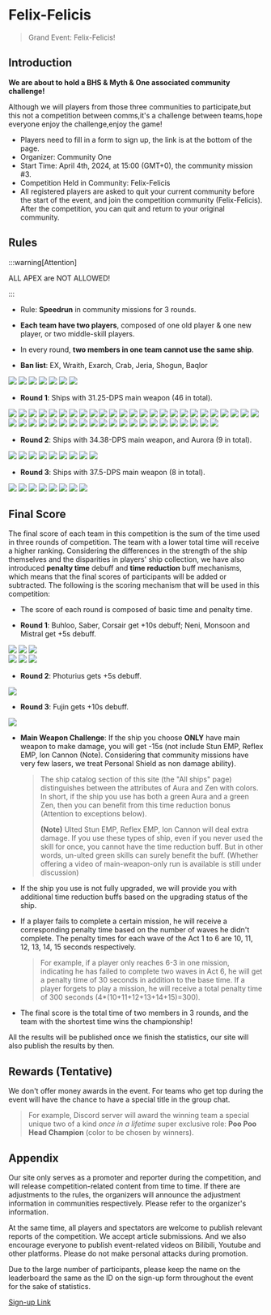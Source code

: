 # Felix-Felicis

> Grand Event: Felix-Felicis!

## Introduction

**We are about to hold a BHS & Myth & One associated community challenge!**

Although we will players from those three communities to participate,but this not a competition between comms,it's a challenge between teams,hope everyone enjoy the challenge,enjoy the game!

- Players need to fill in a form to sign up, the link is at the bottom of the page.
- Organizer: Community One
- Start Time: April 4th, 2024, at 15:00 (GMT+0), the community mission #3.
- Competition Held in Community: Felix-Felicis
- All registered players are asked to quit your current community before the start of the event, and join the competition community (Felix-Felicis). After the competition, you can quit and return to your original community.

## Rules

:::warning[Attention]

ALL APEX are NOT ALLOWED!

:::

- Rule: **Speedrun** in community missions for 3 rounds.
- **Each team have two players**, composed of one old player & one new player, or two middle-skill players.
- In every round, **two members in one team cannot use the same ship**.

- **Ban list**: EX, Wraith, Exarch, Crab, Jeria, Shogun, Baqlor

<img src="/ships/ship_34.png" style={{zoom:0.25}}/>
<img src="/ships/ship_65.png" style={{zoom:0.25}}/>
<img src="/ships/ship_57.png" style={{zoom:0.25}}/>
<img src="/ships/ship_88.png" style={{zoom:0.25}}/>
<img src="/ships/ship_91.png" style={{zoom:0.25}}/>
<img src="/ships/ship_68.png" style={{zoom:0.25}}/>
<img src="/ships/ship_43.png" style={{zoom:0.25}}/>

- **Round 1**: Ships with 31.25-DPS main weapon (46 in total).

<img src="/ships/ship_1.png" style={{zoom:0.25}}/>
<img src="/ships/ship_3.png" style={{zoom:0.25}}/>
<img src="/ships/ship_4.png" style={{zoom:0.25}}/>
<img src="/ships/ship_5.png" style={{zoom:0.25}}/>
<img src="/ships/ship_11.png" style={{zoom:0.25}}/>
<img src="/ships/ship_16.png" style={{zoom:0.25}}/>
<img src="/ships/ship_19.png" style={{zoom:0.25}}/>
<img src="/ships/ship_20.png" style={{zoom:0.25}}/>
<img src="/ships/ship_22.png" style={{zoom:0.25}}/>
<img src="/ships/ship_24.png" style={{zoom:0.25}}/>
<img src="/ships/ship_25.png" style={{zoom:0.25}}/>
<img src="/ships/ship_26.png" style={{zoom:0.25}}/>
<img src="/ships/ship_32.png" style={{zoom:0.25}}/>
<img src="/ships/ship_33.png" style={{zoom:0.25}}/>
<img src="/ships/ship_39.png" style={{zoom:0.25}}/>
<img src="/ships/ship_41.png" style={{zoom:0.25}}/>
<img src="/ships/ship_42.png" style={{zoom:0.25}}/>
<img src="/ships/ship_44.png" style={{zoom:0.25}}/>
<img src="/ships/ship_45.png" style={{zoom:0.25}}/>
<img src="/ships/ship_47.png" style={{zoom:0.25}}/>
<img src="/ships/ship_50.png" style={{zoom:0.25}}/>
<img src="/ships/ship_51.png" style={{zoom:0.25}}/>
<img src="/ships/ship_52.png" style={{zoom:0.25}}/>
<img src="/ships/ship_53.png" style={{zoom:0.25}}/>
<img src="/ships/ship_55.png" style={{zoom:0.25}}/>
<img src="/ships/ship_58.png" style={{zoom:0.25}}/>
<img src="/ships/ship_59.png" style={{zoom:0.25}}/>
<img src="/ships/ship_61.png" style={{zoom:0.25}}/>
<img src="/ships/ship_62.png" style={{zoom:0.25}}/>
<img src="/ships/ship_64.png" style={{zoom:0.25}}/>
<img src="/ships/ship_67.png" style={{zoom:0.25}}/>
<img src="/ships/ship_70.png" style={{zoom:0.25}}/>
<img src="/ships/ship_73.png" style={{zoom:0.25}}/>
<img src="/ships/ship_77.png" style={{zoom:0.25}}/>
<img src="/ships/ship_78.png" style={{zoom:0.25}}/>
<img src="/ships/ship_79.png" style={{zoom:0.25}}/>
<img src="/ships/ship_83.png" style={{zoom:0.25}}/>
<img src="/ships/ship_84.png" style={{zoom:0.25}}/>
<img src="/ships/ship_85.png" style={{zoom:0.25}}/>
<img src="/ships/ship_87.png" style={{zoom:0.25}}/>
<img src="/ships/ship_92.png" style={{zoom:0.25}}/>
<img src="/ships/ship_93.png" style={{zoom:0.25}}/>
<img src="/ships/ship_94.png" style={{zoom:0.25}}/>
<img src="/ships/ship_96.png" style={{zoom:0.25}}/>
<img src="/ships/ship_97.png" style={{zoom:0.25}}/>
<img src="/ships/ship_98.png" style={{zoom:0.25}}/>

- **Round 2**: Ships with 34.38-DPS main weapon, and Aurora (9 in total).

<img src="/ships/ship_2.png" style={{zoom:0.25}}/>
<img src="/ships/ship_8.png" style={{zoom:0.25}}/>
<img src="/ships/ship_9.png" style={{zoom:0.25}}/>
<img src="/ships/ship_29.png" style={{zoom:0.25}}/>
<img src="/ships/ship_30.png" style={{zoom:0.25}}/>
<img src="/ships/ship_31.png" style={{zoom:0.25}}/>
<img src="/ships/ship_35.png" style={{zoom:0.25}}/>
<img src="/ships/ship_37.png" style={{zoom:0.25}}/>
<img src="/ships/ship_49.png" style={{zoom:0.25}}/>

- **Round 3**: Ships with 37.5-DPS main weapon (8 in total).

<img src="/ships/ship_7.png" style={{zoom:0.25}}/>
<img src="/ships/ship_23.png" style={{zoom:0.25}}/>
<img src="/ships/ship_36.png" style={{zoom:0.25}}/>
<img src="/ships/ship_40.png" style={{zoom:0.25}}/>
<img src="/ships/ship_69.png" style={{zoom:0.25}}/>
<img src="/ships/ship_72.png" style={{zoom:0.25}}/>
<img src="/ships/ship_74.png" style={{zoom:0.25}}/>
<img src="/ships/ship_82.png" style={{zoom:0.25}}/>

## Final Score

The final score of each team in this competition is the sum of the time used in three rounds of competition. The team with a lower total time will receive a higher ranking. Considering the differences in the strength of the ship themselves and the disparities in players' ship collection, we have also introduced **penalty time** debuff and **time reduction** buff mechanisms, which means that the final scores of participants will be added or subtracted. The following is the scoring mechanism that will be used in this competition:

- The score of each round is composed of basic time and penalty time.

- **Round 1**: Buhloo, Saber, Corsair get +10s debuff; Neni, Monsoon and Mistral get +5s debuff.

<img src="/ships/ship_20.png" style={{zoom:0.25}}/>
<img src="/ships/ship_51.png" style={{zoom:0.25}}/>
<img src="/ships/ship_61.png" style={{zoom:0.25}}/>
<br/>
<img src="/ships/ship_84.png" style={{zoom:0.25}}/>
<img src="/ships/ship_98.png" style={{zoom:0.25}}/>
<img src="/ships/ship_94.png" style={{zoom:0.25}}/>

- **Round 2**: Photurius gets +5s debuff.

<img src="/ships/ship_29.png" style={{zoom:0.25}}/>

- **Round 3**: Fujin gets +10s debuff.

<img src="/ships/ship_7.png" style={{zoom:0.25}}/>

- **Main Weapon Challenge**: If the ship you choose **ONLY** have main weapon to make damage, you will get -15s (not include Stun EMP, Reflex EMP, Ion Cannon (Note). Considering that community missions have very few lasers, we treat Personal Shield as non damage ability).

    > The ship catalog section of this site (the "All ships" page) distinguishes between the attributes of Aura and Zen with colors. In short, if the ship you use has both a green Aura and a green Zen, then you can benefit from this time reduction bonus (Attention to exceptions below).
    >
    > **(Note)** Ulted Stun EMP, Reflex EMP, Ion Cannon will deal extra damage. If you use these types of ship, even if you never used the skill for once, you cannot have the time reduction buff. But in other words, un-ulted green skills can surely benefit the buff. (Whether offering a video of main-weapon-only run is available is still under discussion)

- If the ship you use is not fully upgraded, we will provide you with additional time reduction buffs based on the upgrading status of the ship.

- If a player fails to complete a certain mission, he will receive a corresponding penalty time based on the number of waves he didn't complete. The penalty times for each wave of the Act 1 to 6 are 10, 11, 12, 13, 14, 15 seconds respectively.

    > For example, if a player only reaches 6-3 in one mission, indicating he has failed to complete two waves in Act 6, he will get a penalty time of 30 seconds in addition to the base time. If a player forgets to play a mission, he will receive a total penalty time of 300 seconds (4*(10+11+12+13+14+15)=300).

- The final score is the total time of two members in 3 rounds, and the team with the shortest time wins the championship!

All the results will be published once we finish the statistics, our site will also publish the results by then.

## Rewards (Tentative)

We don't offer money awards in the event. For teams who get top during the event will have the chance to have a special title in the group chat.

> For example, Discord server will award the winning team a special unique two of a kind *once in a lifetime* super exclusive role: **Poo Poo Head Champion** (color to be chosen by winners).

## Appendix

Our site only serves as a promoter and reporter during the competition, and will release competition-related content from time to time. If there are adjustments to the rules, the organizers will announce the adjustment information in communities respectively. Please refer to the organizer's information.

At the same time, all players and spectators are welcome to publish relevant reports of the competition. We accept article submissions. And we also encourage everyone to publish event-related videos on Bilibili, Youtube and other platforms. Please do not make personal attacks during promotion.

Due to the large number of participants, please keep the name on the leaderboard the same as the ID on the sign-up form throughout the event for the sake of statistics.

[Sign-up Link](https://docs.google.com/forms/d/e/1FAIpQLSewNG5rzOhzbOUZTY4PojtT8oc5Pd3bk3bOZ_7PM-7v--85hg/viewform?usp=sf_link)